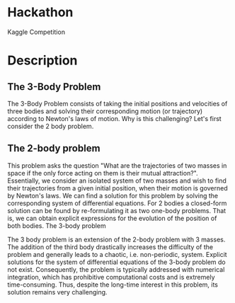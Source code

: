 # Hackathon
Kaggle Competition 
# Description

The 3-Body Problem
------------------

The 3-Body Problem consists of taking the initial positions and velocities of three bodies and solving their corresponding motion (or trajectory) according to Newton's laws of motion. Why is this challenging? Let's first consider the 2 body problem.

The 2-body problem
------------------

This problem asks the question "What are the trajectories of two masses in space if the only force acting on them is their mutual attraction?". Essentially, we consider an isolated system of two masses and wish to find their trajectories from a given initial position, when their motion is governed by Newton's laws. We can find a solution for this problem by solving the corresponding system of differential equations. For 2 bodies a closed-form solution can be found by re-formulating it as two one-body problems. That is, we can obtain explicit expressions for the evolution of the position of both bodies.
The 3-body problem

The 3 body problem is an extension of the 2-body problem with 3 masses. The addition of the third body drastically increases the difficulty of the problem and generally leads to a chaotic, i.e. non-periodic, system. Explicit solutions for the system of differential equations of the 3-body problem do not exist. Consequently, the problem is typically addressed with numerical integration, which has prohibitive computational costs and is extremely time-consuming. Thus, despite the long-time interest in this problem, its solution remains very challenging. 
